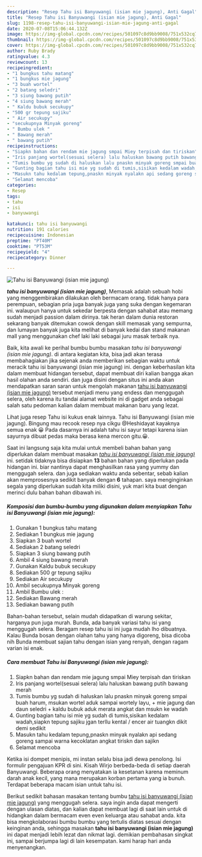 ```yaml
---
description: "Resep Tahu isi Banyuwangi (isian mie jagung), Anti Gagal"
title: "Resep Tahu isi Banyuwangi (isian mie jagung), Anti Gagal"
slug: 1198-resep-tahu-isi-banyuwangi-isian-mie-jagung-anti-gagal
date: 2020-07-08T15:06:44.132Z
image: https://img-global.cpcdn.com/recipes/501097c8d9bb9008/751x532cq70/tahu-isi-banyuwangi-isian-mie-jagung-foto-resep-utama.jpg
thumbnail: https://img-global.cpcdn.com/recipes/501097c8d9bb9008/751x532cq70/tahu-isi-banyuwangi-isian-mie-jagung-foto-resep-utama.jpg
cover: https://img-global.cpcdn.com/recipes/501097c8d9bb9008/751x532cq70/tahu-isi-banyuwangi-isian-mie-jagung-foto-resep-utama.jpg
author: Ruby Brady
ratingvalue: 4.3
reviewcount: 13
recipeingredient:
- "1 bungkus tahu matang"
- "1 bungkus mie jagung"
- "3 buah wortel"
- "2 batang seledri"
- "3 siung bawang putih"
- "4 siung bawang merah"
- " Kaldu bubuk secukupy"
- "500 gr tepung sajiku"
- " Air secukupy"
- "secukupnya Minyak goreng"
- " Bumbu ulek "
- " Bawang merah"
- " bawang putih"
recipeinstructions:
- "Siapkn bahan dan rendam mie jagung smpai Miey terpisah dan tiriskan"
- "Iris panjang wortel(sesuai selera) lalu haluskan bawang putih bawang merah"
- "Tumis bumbu yg sudah di haluskan lalu pnaskn minyak goreng smpai buah harum, msukan wortel aduk sampai wortely layu, + mie jagung dan daun seledri + kaldu bubuk aduk merata angkat dan msukn ke wadah"
- "Gunting bagian tahu isi mie yg sudah di tumis,sisikan kedalam wadah,siapkn tepung sajiku jgan terllu kental / encer air tuangkn dikit demi sedikit"
- "Masukn tahu kedalam tepung,pnaskn minyak nyalakn api sedang goreng sampai warna kecoklatan angkat tiriskn dan sajikn"
- "Selamat mencoba"
categories:
- Resep
tags:
- tahu
- isi
- banyuwangi

katakunci: tahu isi banyuwangi 
nutrition: 191 calories
recipecuisine: Indonesian
preptime: "PT40M"
cooktime: "PT53M"
recipeyield: "4"
recipecategory: Dinner

---
```



![Tahu isi Banyuwangi (isian mie jagung)](https://img-global.cpcdn.com/recipes/501097c8d9bb9008/751x532cq70/tahu-isi-banyuwangi-isian-mie-jagung-foto-resep-utama.jpg)

<b><i>tahu isi banyuwangi (isian mie jagung)</i></b>, Memasak adalah sebuah hobi yang menggembirakan dilakukan oleh bermacam orang. tidak hanya para perempuan, sebagian pria juga banyak juga yang suka dengan kegemaran ini. walaupun hanya untuk sekedar berpesta dengan sahabat atau memang sudah menjadi passion dalam dirinya. tak heran dalam dunia restoran sekarang banyak ditemukan cowok dengan skill memasak yang sempurna, dan lumayan banyak juga kita melihat di banyak kedai dan stand makanan mall yang menggunakan chef laki laki sebagai juru masak terbaik nya.

Baik, kita awali ke perihal bumbu bumbu masakan <i>tahu isi banyuwangi (isian mie jagung)</i>. di antara kegiatan kita, bisa jadi akan terasa membahagiakan jika sejenak anda memberikan sebagian waktu untuk meracik tahu isi banyuwangi (isian mie jagung) ini. dengan keberhasilan kita dalam membuat hidangan tersebut, dapat membuat diri kalian bangga akan hasil olahan anda sendiri. dan juga disini dengan situs ini anda akan mendapatkan saran saran untuk mengolah makanan <u>tahu isi banyuwangi (isian mie jagung)</u> tersebut menjadi menu yang endess dan menggugah selera, oleh karena itu tandai alamat website ini di gadget anda sebagai salah satu pedoman kalian dalam membuat makanan baru yang lezat.

Lihat juga resep Tahu isi kukus enak lainnya. Tahu isi Banyuwangi (isian mie jagung). Bingung mau recook resep nya cikgu @Heshidayat kayaknya semua enak 😀 Pada dasarnya ini adalah tahu isi sayur tetapi karena isian sayurnya dibuat pedas maka berasa kena mercon gitu.😀.


Saat ini langsung saja kita mulai untuk membeli bahan bahan yang diperlukan dalam membuat masakan <u><i>tahu isi banyuwangi (isian mie jagung)</i></u> ini. setidak tidaknya bisa disiapkan <b>13</b> bahan bahan yang diperlukan pada hidangan ini. biar nantinya dapat menghasilkan rasa yang yummy dan menggugah selera. dan juga sediakan waktu anda sebentar, sebab kalian akan memprosesnya sedikit banyak dengan <b>6</b> tahapan. saya menginginkan segala yang diperlukan sudah kita miliki disini, yuk mari kita buat dengan merinci dulu bahan bahan dibawah ini.

<!--inarticleads1-->

##### Komposisi dan bumbu-bumbu yang digunakan dalam menyiapkan Tahu isi Banyuwangi (isian mie jagung):

1. Gunakan 1 bungkus tahu matang
1. Sediakan 1 bungkus mie jagung
1. Siapkan 3 buah wortel
1. Sediakan 2 batang seledri
1. Siapkan 3 siung bawang putih
1. Ambil 4 siung bawang merah
1. Gunakan  Kaldu bubuk secukupy
1. Sediakan 500 gr tepung sajiku
1. Sediakan  Air secukupy
1. Ambil secukupnya Minyak goreng
1. Ambil  Bumbu ulek :
1. Sediakan  Bawang merah
1. Sediakan  bawang putih


Bahan-bahan tersebut, selain mudah didapatkan di warung sekitar, harganya pun juga murah. Bunda, ada banyak variasi tahu isi yang menggugah selera. Beragam resep tahu isi ini juga mudah lho dibuatnya. Kalau Bunda bosan dengan olahan tahu yang hanya digoreng, bisa dicoba nih Bunda membuat sajian tahu dengan isian yang renyah, dengan ragam varian isi enak. 

<!--inarticleads2-->

##### Cara membuat Tahu isi Banyuwangi (isian mie jagung):

1. Siapkn bahan dan rendam mie jagung smpai Miey terpisah dan tiriskan
1. Iris panjang wortel(sesuai selera) lalu haluskan bawang putih bawang merah
1. Tumis bumbu yg sudah di haluskan lalu pnaskn minyak goreng smpai buah harum, msukan wortel aduk sampai wortely layu, + mie jagung dan daun seledri + kaldu bubuk aduk merata angkat dan msukn ke wadah
1. Gunting bagian tahu isi mie yg sudah di tumis,sisikan kedalam wadah,siapkn tepung sajiku jgan terllu kental / encer air tuangkn dikit demi sedikit
1. Masukn tahu kedalam tepung,pnaskn minyak nyalakn api sedang goreng sampai warna kecoklatan angkat tiriskn dan sajikn
1. Selamat mencoba


Ketika isi dompet menipis, mi instan selalu bisa jadi dewa penolong. Isi formulir pengajuan KPR di sini. Kisah Wirjo berbeda-beda di setiap daerah Banyuwangi. Beberapa orang menyatakan ia kesetanan karena meminum darah anak kecil, yang mana merupakan korban pertama yang ia bunuh. Terdapat beberapa macam isian untuk tahu isi. 

Berikut sedikit bahasan masakan tentang bumbu <u>tahu isi banyuwangi (isian mie jagung)</u> yang menggugah selera. saya ingin anda dapat mengerti dengan ulasan diatas, dan kalian dapat membuat lagi di saat lain untuk di hidangkan dalam bermacam even even keluarga atau sahabat anda. kita bisa mengkolaborasi bumbu bumbu yang tertulis diatas sesuai dengan keinginan anda, sehingga masakan <b>tahu isi banyuwangi (isian mie jagung)</b> ini dapat menjadi lebih lezat dan nikmat lagi. demikian pembahasan singkat ini, sampai berjumpa lagi di lain kesempatan. kami harap hari anda menyenangkan.
